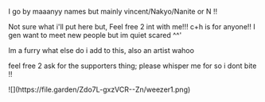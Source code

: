 <p>I go by maaanyy names but mainly vincent/Nakyo/Nanite or N !! </p>
<p>Not sure what i'll put here but, Feel free 2 int with me!!! c+h is for anyone!! I gen want to meet new people but im quiet scared ^^'</p> 
<p>Im a furry what else do i add to this, also an artist wahoo</p>
<p>feel free 2 ask for the supporters thing; please whisper me for so i dont bite !! </p>
![](https://file.garden/Zdo7L-gxzVCR--Zn/weezer1.png)
